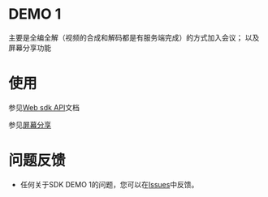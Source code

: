 # DEMO 1
主要是全编全解（视频的合成和解码都是有服务端完成）的方式加入会议；
以及屏幕分享功能
# 使用
 参见[Web sdk API](https://dev.myvmr.cn/doc/03_webrtc_video_sdk?t=cn&f=3_API_DOCUMENT)文档
 
 参见[屏幕分享](https://dev.myvmr.cn/doc/02_screensharing_tab_web?t=cn&f=2_COMMON_FUNCTION&p=true)
# 问题反馈
* 任何关于SDK DEMO 1的问题，您可以在[Issues](https://github.com/VideoCloudTeam/WEB-SDK/issues/new)中反馈。




